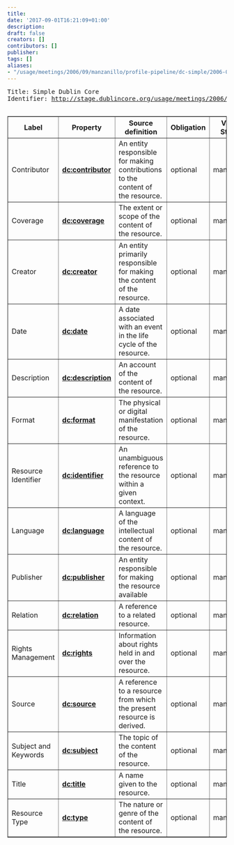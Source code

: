 ```yaml
---
title: 
date: '2017-09-01T16:21:09+01:00'
description: 
draft: false
creators: []
contributors: []
publisher: 
tags: []
aliases:
- "/usage/meetings/2006/09/manzanillo/profile-pipeline/dc-simple/2006-05-01.dc-simple.html"
---
```


<pre>
Title: Simple Dublin Core
Identifier: <a href="/usage/meetings/2006/09/manzanillo/profile-pipeline/dc-simple/html/index.html">http://stage.dublincore.org/usage/meetings/2006/09/manzanillo/profile-pipeline/dc-simple/html/index.html</a>

</pre><table cellpadding="6" border="1" cellspacing="0" class="dcap">
  <tr class="mainhead">
    <th class="dc-label">
      Label
    </th>
    <th class="qname">
      Property
    </th>
    <th class="definition">
      Source definition
    </th>
    <th class="oblig">
      Obligation
    </th>
    <th class="vstr">
      Value<br>
      String
    </th>
  </tr>
  <tr class="propertyUsage">
    <td class="dc-label">Contributor</td>
    <td class="qname">
      <strong><a href="http://dublincore.org/documents/dcmi-terms/#contributor">dc:contributor</a></strong>
    </td>
    <td class="definition">
      An entity responsible for making contributions to the content of the resource.
    </td>
    <td class="oblig">optional</td>
    <td class="vstr">mandatory</td>
  </tr>
  <tr class="propertyUsage">
    <td class="dc-label">Coverage</td>
    <td class="qname">
      <strong><a href="http://dublincore.org/documents/dcmi-terms/#coverage">dc:coverage</a></strong>
    </td>
    <td class="definition">
      The extent or scope of the content of the resource.
    </td>
    <td class="oblig">optional</td>
    <td class="vstr">mandatory</td>
  </tr>
  <tr class="propertyUsage">
    <td class="dc-label">Creator</td>
    <td class="qname">
      <strong><a href="http://dublincore.org/documents/dcmi-terms/#creator">dc:creator</a></strong>
    </td>
    <td class="definition">
      An entity primarily responsible for making the content of the resource.
    </td>
    <td class="oblig">optional</td>
    <td class="vstr">mandatory</td>
  </tr>
  <tr class="propertyUsage">
    <td class="dc-label">Date</td>
    <td class="qname">
      <strong><a href="http://dublincore.org/documents/dcmi-terms/#date">dc:date</a></strong>
    </td>
    <td class="definition">
      A date associated with an event in the life cycle of the resource.
    </td>
    <td class="oblig">optional</td>
    <td class="vstr">mandatory</td>
  </tr>
  <tr class="propertyUsage">
    <td class="dc-label">Description</td>
    <td class="qname">
      <strong><a href="http://dublincore.org/documents/dcmi-terms/#description">dc:description</a></strong>
    </td>
    <td class="definition">
      An account of the content of the resource.
    </td>
    <td class="oblig">optional</td>
    <td class="vstr">mandatory</td>
  </tr>
  <tr class="propertyUsage">
    <td class="dc-label">Format</td>
    <td class="qname">
      <strong><a href="http://dublincore.org/documents/dcmi-terms/#format">dc:format</a></strong>
    </td>
    <td class="definition">
      The physical or digital manifestation of the resource.
    </td>
    <td class="oblig">optional</td>
    <td class="vstr">mandatory</td>
  </tr>
  <tr class="propertyUsage">
    <td class="dc-label">Resource Identifier</td>
    <td class="qname">
      <strong><a href="http://dublincore.org/documents/dcmi-terms/#identifier">dc:identifier</a></strong>
    </td>
    <td class="definition">
      An unambiguous reference to the resource within a given context.
    </td>
    <td class="oblig">optional</td>
    <td class="vstr">mandatory</td>
  </tr>
  <tr class="propertyUsage">
    <td class="dc-label">Language</td>
    <td class="qname">
      <strong><a href="http://dublincore.org/documents/dcmi-terms/#language">dc:language</a></strong>
    </td>
    <td class="definition">
      A language of the intellectual content of the resource.
    </td>
    <td class="oblig">optional</td>
    <td class="vstr">mandatory</td>
  </tr>
  <tr class="propertyUsage">
    <td class="dc-label">Publisher</td>
    <td class="qname">
      <strong><a href="http://dublincore.org/documents/dcmi-terms/#publisher">dc:publisher</a></strong>
    </td>
    <td class="definition">
      An entity responsible for making the resource available
    </td>
    <td class="oblig">optional</td>
    <td class="vstr">mandatory</td>
  </tr>
  <tr class="propertyUsage">
    <td class="dc-label">Relation</td>
    <td class="qname">
      <strong><a href="http://dublincore.org/documents/dcmi-terms/#relation">dc:relation</a></strong>
    </td>
    <td class="definition">
      A reference to a related resource.
    </td>
    <td class="oblig">optional</td>
    <td class="vstr">mandatory</td>
  </tr>
  <tr class="propertyUsage">
    <td class="dc-label">Rights Management</td>
    <td class="qname">
      <strong><a href="http://dublincore.org/documents/dcmi-terms/#rights">dc:rights</a></strong>
    </td>
    <td class="definition">
      Information about rights held in and over the resource.
    </td>
    <td class="oblig">optional</td>
    <td class="vstr">mandatory</td>
  </tr>
  <tr class="propertyUsage">
    <td class="dc-label">Source</td>
    <td class="qname">
      <strong><a href="http://dublincore.org/documents/dcmi-terms/#source">dc:source</a></strong>
    </td>
    <td class="definition">
      A reference to a resource from which the present resource is derived.
    </td>
    <td class="oblig">optional</td>
    <td class="vstr">mandatory</td>
  </tr>
  <tr class="propertyUsage">
    <td class="dc-label">Subject and Keywords</td>
    <td class="qname">
      <strong><a href="http://dublincore.org/documents/dcmi-terms/#subject">dc:subject</a></strong>
    </td>
    <td class="definition">
      The topic of the content of the resource.
    </td>
    <td class="oblig">optional</td>
    <td class="vstr">mandatory</td>
  </tr>
  <tr class="propertyUsage">
    <td class="dc-label">Title</td>
    <td class="qname">
      <strong><a href="http://dublincore.org/documents/dcmi-terms/#title">dc:title</a></strong>
    </td>
    <td class="definition">
      A name given to the resource.
    </td>
    <td class="oblig">optional</td>
    <td class="vstr">mandatory</td>
  </tr>
  <tr class="propertyUsage">
    <td class="dc-label">Resource Type</td>
    <td class="qname">
      <strong><a href="http://dublincore.org/documents/dcmi-terms/#type">dc:type</a></strong>
    </td>
    <td class="definition">
      The nature or genre of the content of the resource.
    </td>
    <td class="oblig">optional</td>
    <td class="vstr">mandatory</td>
  </tr>
</table>
